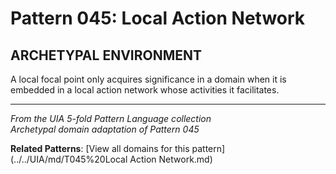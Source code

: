 # Pattern 045: Local Action Network

## ARCHETYPAL ENVIRONMENT

A local focal point only acquires significance in a domain when it is embedded in a local action network whose activities it facilitates.

---

*From the UIA 5-fold Pattern Language collection*  
*Archetypal domain adaptation of Pattern 045*

**Related Patterns**: [View all domains for this pattern](../../UIA/md/T045%20Local Action Network.md)
